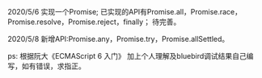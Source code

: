 2020/5/6
实现一个Promise;
已实现的API有Promise.all，Promise.race，Promise.resolve，Promise.reject，finally；
待完善。



2020/5/8
新增API:Promise.any，Promise.try，Promise.allSettled。




ps:
  根据阮大《ECMAScript 6 入门》 加上个人理解及bluebird调试结果自己编写，如有错误，求指正。

